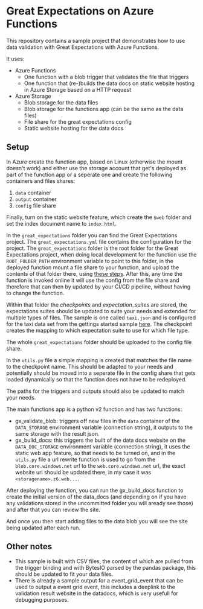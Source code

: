 # Great Expectations on Azure Functions

This repository contains a sample project that demonstrates how to use data validation with Great Expectations with Azure Functions.

It uses:
- Azure Functions
  - One function with a blob trigger that validates the file that triggers
  - One function that (re-)builds the data docs on static website hosting in Azure Storage based on a HTTP request
- Azure Storage
  - Blob storage for the data files
  - Blob storage for the functions app (can be the same as the data files)
  - File share for the great expectations config
  - Static website hosting for the data docs

## Setup

In Azure create the function app, based on Linux (otherwise the mount doesn't work) and either use the storage account that get's deployed as part of the function app or a seperate one and create the following containers and files shares:
1. `data` container
2. `output` container
3. `config` file share

Finally, turn on the static website feature, which create the `$web` folder and set the index document name to `index.html`.

In the `great_expectations` folder you can find the Great Expectations project. The `great_expectations.yml` file contains the configuration for the project. The `great_expectations` folder is the root folder for the Great Expectations project, when doing local development for the function use the `ROOT_FOLDER_PATH` environment variable to point to this folder, in the deployed function mount a file share to your function, and upload the contents of that folder there, using [these steps](https://learn.microsoft.com/en-us/azure/azure-functions/scripts/functions-cli-mount-files-storage-linux). After this, any time the function is invoked online it will use the config from the file share and therefore that can then by updated by your CI/CD pipeline, without having to change the function.

Within that folder the *checkpoints* and *expectation_suites* are stored, the expectations suites should be updated to suite your needs and extended for multiple types of files. The sample is one called `taxi.json` and is configured for the taxi data set from the gettings started sample [here](https://docs.greatexpectations.io/docs/tutorials/getting_started/tutorial_setup/). The checkpoint creates the mapping to which expectation suite to use for which file type.

The whole `great_expectations` folder should be uploaded to the config file share.

In the `utils.py` file a simple mapping is created that matches the file name to the checkpoint name. This should be adapted to your needs and potentially should be moved into a seperate file in the config share that gets loaded dynamically so that the function does not have to be redeployed.

The paths for the triggers and outputs should also be updated to match your needs.

The main functions app is a python v2 function and has two functions:
- gx_validate_blob: triggers off new files in the `data` container of the `DATA_STORAGE` environment variable (connection string), it outputs to the same storage with the result json.
- gx_build_docs: this triggers the built of the data docs website on the `DATA_DOC_STORAGE` environment variable (connection string), it uses the static web app feature, so that needs to be turned on, and in the `utils.py` file a url rewrite function is used to go from the `blob.core.windows.net` url to the `web.core.windows.net` url, the exact website url should be updated there, in my case it was `<storagename>.z6.web...`.

After deploying the function, you can run the gx_build_docs function to create the initial version of the data_docs (and depending on if you have any validations stored in the uncommitted folder you will aready see those) and after that you can review the site.

And once you then start adding files to the data blob you will see the site being updated after each run.

## Other notes
- This sample is built with CSV files, the content of which are pulled from the trigger binding and with BytesIO parsed by the pandas package, this should be updated to fit your data files.
- There is already a sample output for a event_grid_event that can be used to output a event grid event, this includes a deeplink to the validation result website in the datadocs, which is very usefull for debugging purposes.
